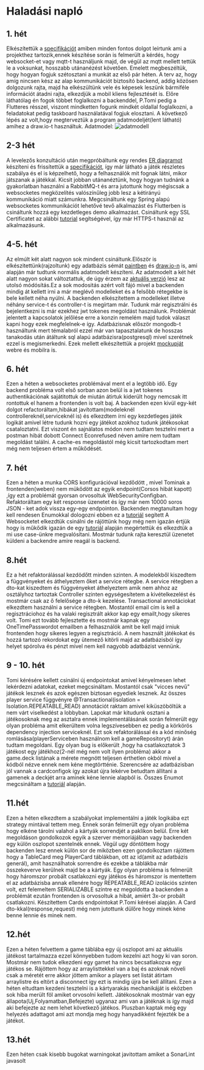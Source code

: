 # Haladási napló
## 1. hét
Elkészítettük a [specifikációt](https://github.com/pintertamas/shed-backend/blob/master/docs/specifikacio.pdf) amiben minden fontos dolgot leírtunk ami a projekthez tartozik,ennek készítése során is felmerült a kérdés, hogy websocket-et vagy mqtt-t 
használjunk majd, de végül az mqtt mellett tettük le a voksunkat, hosszabb utánanézést követően.
Emelett megbeszéltük, hogy hogyan fogjuk szétosztani a munkát az első pár héten.
A terv az, hogy amíg nincsen kész az alap kommunikációt biztosító backend, addig közösen dolgozunk rajta, majd ha elkészültünk vele és képesek leszünk bármiféle információt átadni rajta, elkezdjük a mobil kliens fejlesztését is.
Előre láthatólag én fogok többet foglalkozni a backenddel, P.Tomi pedig a Flutteres résszel, viszont mindketten fogunk mindkét oldallal foglalkozni, a feladatokat pedig taskboard használatával fogjuk elosztani.
A következő lépés az volt,hogy megterveztük a program adatmodeljét(lent látható) amihez a draw.io-t használtuk.
Adatmodel: ![adatmodell](https://github.com/pintertamas/shed-backend/blob/master/docs/data_model_1.png?raw=true)

## 2-3 hét
A levelezős konzultáció után megpróbáltunk egy rendes [ER diagramot](https://github.com/pintertamas/shed-backend/blob/master/docs/data_model_2.png?raw=true) készíteni és frissítettük a [specifikációt](https://github.com/pintertamas/shed-backend/blob/master/docs/specifikacio2.pdf), így már látható a játék részletes szabálya és el is képzelhető, hogy a felhasználók mit fognak látni, mikor játszanak a játékkal.
Kicsit jobban utánanéztünk, hogy hogyan tudnánk a gyakorlatban használni a RabbitMQ-t és arra jutottunk hogy mégiscsak a websocketes megközelítés valószínűleg jobb lesz a kétirányú kommunikáció miatt számunkra.
Megcsináltunk egy Spring alapú websocketes kommunikációt lehetővé tevő alkalmazást és Flutterben is csináltunk hozzá egy kezdetleges demo alkalmazást.
Csináltunk egy SSL Certificatet az alábbi [tutorial](https://www.thomasvitale.com/https-spring-boot-ssl-certificate/) segítségével, így már HTTPS-t használ az alkalmazásunk.

## 4-5. hét
Az elmúlt két alatt nagyon sok mindent csináltunk.Először is elkészitettünk(rajzoltunk) egy adatbázis sémát [paintben](https://github.com/pintertamas/shed-backend/blob/master/docs/datamodel_sketch.png?raw=true) és [draw.io-n](https://github.com/pintertamas/shed-backend/blob/master/docs/db_plan.png?raw=true) is, ami alapján már tudtunk normális adatmodelt készíteni.
Az adatmodelt a két hét alatt nagyon sokat változtattuk, de úgy érzem az [aktuális verzió](https://github.com/pintertamas/shed-backend/blob/master/docs/data_model_4.png?raw=true) lesz az utolsó módósítás.Ez a sok modositás azért volt fájó mivel a backenden mindig át kellett irni a már meglévő modelleket és a felsőbb rétegekbe is bele kellett néha nyúlni.
A backenden elkészítettem a modelleket illetve néhány service-t és controller-t is megírtam már. Tudunk már regisztrálni és bejelentkezni is már ezekhez jwt tokenes megoldást használunk.
Problémát jelentett a kapcsolatok jelőlése erre a konzin remelém majd tudok választ kapni hogy ezek megfelelnek-e így.
Adatbázisnak először mongodb-t használtunk mert témalabról ezzel már van tapasztalatunk de hosszas tanakodás után átáltunk sql alapú adatbázisra(postgresql) mivel szerétnek ezzel is megismerkedni.
Ezek mellett elkészítettük a projekt [mockupját](https://github.com/pintertamas/shed-backend/blob/master/docs/mockup.png?raw=true) webre és mobilra is.

## 6. hét
Ezen a héten a websocketes problémával ment el a legtöbb idő.
Egy backend probléma volt első sorban azon belül is a jwt tokenes authentikációnak sajátitottuk de miután átirtuk kiderült hogy nemcsak itt rontottuk el hanem a frontenden is volt baj.
A backenden ezen kivül egy-két dolgot refactoráltam,hibákat javítottam(modeleknél controllereknél,serviceknél is) és elkezdtem írni egy kezdetleges játék logikát amivel létre tudunk hozni egy játékot azokhoz tudunk játékosokat csataloztatni.
Ezt viszont én sajnálatos módon nem tudtam tesztelni mert a postman hibát dobott Connect Econrefused néven amire nem tudtam megoldást találni.
A cache-es megoldástól még kicsit tartozkodtam mert még nem teljesen értem a műkődését.

## 7. hét
Ezen a héten a munka CORS konfigurációval kezdődött , mivel Tominak a frontenden(weben) nem mükődött az egyik endpoint(Corsos hibát kapott) ,így ezt a problémát gyorsan orvosoltuk WebSecurityConfigban.
Refaktoráltam egy két response üzenetet és így már nem 10000 soros JSON - ket adok vissza egy-egy endpointon.
Backenden megtanultam hogy kell rendesen Enumokkal dologozni ebben ez a [tutoriál](https://thorben-janssen.com/jpa-21-type-converter-better-way-to/) segített
A Websocketet elkezdtük csinálni de rájöttünk hogy még nem igazán értjük hogy is műkődik igazán de egy [tutoriál](https://medium.com/swlh/websockets-with-spring-part-3-stomp-over-websocket-3dab4a21f397) alapján megértettük és elkezdtük a mi use case-ünkre megvalósítani.
Mostmár tudunk rajta keresztül üzenetet küldeni a backendre amire reagál is backend.

## 8.hét
Ez a hét refaktorálással kezdödőtt minden szinten.
A modelekből kiszedtem a függvényeket és áthelyeztem őket a service rétegbe.
A service rétegben a dto-kat kiszedtem és függvényeket áthelyeztem amik nem ahhoz az osztályhoz tartoztak
Controller szinten egységesítetem a kivételkezelést és mostmár csak az ő felelősége a dto-k kezelése.
Transactional annotáciokat elkezdtem használni a service rétegben.
Mostantól email cím is kell a regisztráciohoz és ha valaki regisztrált akkor kap egy emailt,hogy sikeres volt.
Tomi ezt tovább fejlesztette és mostmár kapnak egy OneTimePasswordot emailben a felhasználók amit be kell majd irniuk frontenden hogy sikeres legyen a regisztráció.
A nem használt játékokat és hozzá tartozó rekordokat egy ütemező kitörli majd az adatbázisból így helyet spórolva és pénzt mivel nem kell nagyobb adatbázist vennünk.

## 9 - 10. hét
Tomi kérésére kellett csinálni új endpointokat amivel kényelmesen lehet lekérdezni adatokat, ezeket megcsináltam.
Mostantól csak "vicces nevű" játékok lesznek és azok egészen biztosan egyediek lesznek.
Az összes player service függvényre @Transactional(isolation = Isolation.REPEATABLE_READ) annotációt raktam amivel kiküszöböltük a nem várt viselkedést a lobbyban.
Lapokat már kitudunk osztani a játékosoknak meg az asztalra ennek implementálásának során felmerült egy olyan probléma amit elkerültem volna legszívesebben ez pedig a körkörös dependency injection serviceknél.
Ezt sok refaktorálással és a kód minőség romlásása(playerServiceben használnom kell a gameRepositoryt) árán tudtam megoldani.
Egy olyan bug is előkerült ,hogy ha csatlakoztatok 3 játékost egy játékhoz(2-nél még nem volt ilyen probléma) akkor a game.deck listának a mérete megnött teljesen érthetlen okból mivel a kódból nézve ennek nem kéne megtörtténie.
Szerencsére az adatbázisban jól vannak a cardconfigok így azokat újra lekérve betudtam állítani a gamenek a deckjét arra aminek kéne lennie alapból is.
Összes Enumot megcsináltam a [tutoriál](https://thorben-janssen.com/jpa-21-type-converter-better-way-to/) alapján.

## 11.hét
Ezen a héten elkezdtem a szabályokat implementálni a játék logikába ezt strategy mintával tettem meg.
Ennek során felmerült egy olyan probléma hogy elkéne tárolni valahol a kártyák sorrendjét a paklikon belül.
Erre két megoldáson gondolkozok egyik a szerver memoriájában vagy backenden egy külön oszlopot szentelnék ennek.
Végül ugy döntöttem hogy backenden lesz ennek külön sor de miközben ezen gondolkoztam rájöttem hogy a TableCard meg PlayerCard táblákban,
ott az id(amit az adatbázis generál), amit használhatok sorrendre és ezekbe a táblákba már összekeverve kerülnek majd be a kártyák.
Egy olyan probléma is felmerült hogy háromszor probált csatlakozni egy játékos és háromszor is mentettem el az adatbázisba annak ellenére hogy REPEATABLE_READ izolációs szinten volt,
ezt felemeltem SERIALIZABLE szintre ez megoldotta a backenden a problémát ezután frontenden is orvosoltuk a hibát, amiért 3x-or probált csatlakozni.
Készítettem Cards endpointokat P.Tomi kérései alapján.
A Card dto-kkal(response,request) még nem jutottunk dülőre hogy minek kéne benne lennie és minek nem.

## 12.hét
Ezen a héten felvettem a game táblába egy új oszlopot ami az aktuális játékost tartalmazza ezzel könnyebben tudom kezelni azt hogy ki van soron.
Mostmár nem tudok elkezdeni egy gamet ha nincs becsatlakozva egy játékos se.
Rájöttem hogy az arraylisttekkel van a baj és azoknak növeli csak a méretét erre akkor jöttem amikor a players set listát átirtam arraylistre és eltört a disconnect így ezt is mindig újra be kell állítani.
Ezen a héten eltudtam kezdeni tesztelni is a kártyarakás mechanikáját is eközben sok hiba merült föl amiket orvosolni kellett.
Játékosoknak mostmár van egy állapota(Uj,Folyamatban,Befejezte) ugyanaz ami van a játéknak is így majd aki befejezte az nem lehet következő játékos.
Pluszban kaptak még egy helyezés adattagot ami azt mondja meg hogy hanyadikként fejezték be a játékot.

## 13.hét
Ezen héten csak kisebb bugokat warningokat javitottam amiket a SonarLint javasolt
